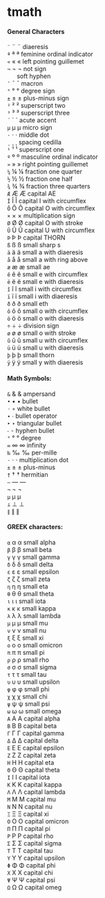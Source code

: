 # tmath
#### General Characters
`¨`	&#168;	&uml;	diaeresis  
`ª`	&#170;	&ordf;	feminine ordinal indicator  
`«`	&#171;	&laquo;	left pointing guillemet  
`¬`	&#172;	&not;	not sign  
­`	`&#173;	&shy;	soft hyphen  
`¯`	&#175;	&macr;	macron  
`°`	&#176;	&deg;	degree sign  
`±`	&#177;	&plusmn;	plus-minus sign  
`²`	&#178;	&sup2;	superscript two  
`³`	&#179;	&sup3;	superscript three  
`´`	&#180;	&acute;	acute accent  
`µ`	&#181;	&micro;	micro sign  
`·`	&#183;	&middot; middle dot  
`¸`	&#184;	&cedil;	spacing cedilla  
`¹`	&#185;	&sup1;	superscript one  
`º`	&#186;	&ordm;	masculine ordinal indicator  
`»`	&#187;	&raquo;	right pointing guillemet  
`¼`	&#188;	&frac14;	fraction one quarter  
`½`	&#189;	&frac12;	fraction one half  
`¾`	&#190;	&frac34;	fraction three quarters  
`Æ`	&#198;	&AElig;	 capital  AE  
`Î`	&#206;	&Icirc;	 capital  I with circumflex  
`Ô`	&#212;	&Ocirc;	 capital  O with circumflex  
`×`	&#215;	&times;	multiplication sign  
`Ø`	&#216;	&Oslash;	 capital  O with stroke  
`Û`	&#219;	&Ucirc;	 capital  U with circumflex  
`Þ`	&#222;	&THORN;	 capital  THORN  
`ß`	&#223;	&szlig;	 small  sharp s  
`ä`	&#228;	&auml;	 small  a with diaeresis  
`å`	&#229;	&aring;	 small  a with ring above  
`æ`	&#230;	&aelig;	 small  ae  
`ê`	&#234;	&ecirc;	 small  e with circumflex  
`ë`	&#235;	&euml;	 small  e with diaeresis  
`î`	&#238;	&icirc;	 small  i with circumflex  
`ï`	&#239;	&iuml;	 small  i with diaeresis  
`ð`	&#240;	&eth;	 small  eth  
`ô`	&#244;	&ocirc;	 small  o with circumflex  
`ö`	&#246;	&ouml;	 small  o with diaeresis  
`÷`	&#247;	&divide;	division sign  
`ø`	&#248;	&oslash;	 small  o with stroke  
`û`	&#251;	&ucirc;	 small  u with circumflex  
`ü`	&#252;	&uuml;	 small  u with diaeresis  
`þ`	&#254;	&thorn;	 small  thorn  
`ÿ`	&#255;	&yuml;	 small  y with diaeresis  

#### Math Symbols:
`&`	&#38;	&amp;	ampersand  
`•`	&#8226;	&bull;	bullet  
`◦`	&#9702;	 	white bullet  
`∙`	&#8729;	 	bullet operator  
`‣`	&#8227;	 	triangular bullet  
`⁃`	&#8259;	 	hyphen bullet  
`°`	&#176;	&deg;	degree  
`∞`	&#8734;	&infin;	infinity  
`‰`	&#8240;	&permil;	per-mille  
`⋅`	&#8901;	&sdot;	multiplication dot  
`±`	&#177;	&plusmn;	plus-minus  
`†`	&#8224;	&dagger;	hermitian  
`—`	&#8212;	&mdash;  
`¬`	&#172;	&not;  
`µ`	&#181;	&micro;  
`⊥`	&#8869;	&perp;  
`∥`	&#8741;	&par;  

#### GREEK characters:
`α`	&#945;	&alpha;	small alpha  
`β`	&#946;	&beta;	small beta  
`γ`	&#947;	&gamma;	small gamma  
`δ`	&#948;	&delta;	small delta  
`ε`	&#949;	&epsilon;	small epsilon  
`ζ`	&#950;	&zeta;	small zeta  
`η`	&#951;	&eta;	small eta  
`θ`	&#952;	&theta;	small theta  
`ι`	&#953;	&iota;	small iota  
`κ`	&#954;	&kappa;	small kappa  
`λ`	&#955;	&lambda;	small lambda  
`μ`	&#956;	&mu;	small mu  
`ν`	&#957;	&nu;	small nu  
`ξ`	&#958;	&xi;	small xi  
`ο`	&#959;	&omicron;	small omicron  
`π`	&#960;	&pi;	small pi  
`ρ`	&#961;	&rho;	small rho  
`σ`	&#963;	&sigma;	small sigma  
`τ`	&#964;	&tau;	small tau  
`υ`	&#965;	&upsilon;	small upsilon  
`φ`	&#966;	&phi;	small phi  
`χ`	&#967;	&chi;	small chi  
`ψ`	&#968;	&psi;	small psi  
`ω`	&#969;	&omega;	small omega  
`Α`	&#913;	&Alpha;	capital alpha  
`Β`	&#914;	&Beta;	capital beta  
`Γ`	&#915;	&Gamma;	capital gamma  
`Δ`	&#916;	&Delta;	capital delta  
`Ε`	&#917;	&Epsilon;	capital epsilon  
`Ζ`	&#918;	&Zeta;	capital zeta  
`Η`	&#919;	&Eta;	capital eta  
`Θ`	&#920;	&Theta;	capital theta  
`Ι`	&#921;	&Iota;	capital iota  
`Κ`	&#922;	&Kappa;	capital kappa  
`Λ`	&#923;	&Lambda;	capital lambda  
`Μ`	&#924;	&Mu;	capital mu  
`Ν`	&#925;	&Nu;	capital nu  
`Ξ`	&#926;	&Xi;	capital xi  
`Ο`	&#927;	&Omicron;	capital omicron  
`Π`	&#928;	&Pi;	capital pi  
`Ρ`	&#929;	&Rho;	capital rho  
`Σ`	&#931;	&Sigma;	capital sigma  
`Τ`	&#932;	&Tau;	capital tau  
`Υ`	&#933;	&Upsilon;	capital upsilon  
`Φ`	&#934;	&Phi;	capital phi  
`Χ`	&#935;	&Chi;	capital chi  
`Ψ`	&#936;	&Psi;	capital psi  
`Ω`	&#937;	&Omega;	capital omeg 